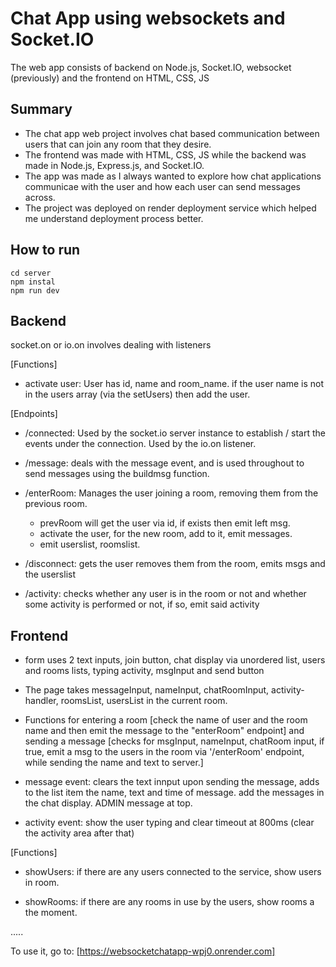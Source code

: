 # Chat App using websockets and Socket.IO

The web app consists of backend on Node.js, Socket.IO, websocket (previously) and the frontend on HTML, CSS, JS

## Summary

- The chat app web project involves chat based communication between users that can join any room that they desire.
- The frontend was made with HTML, CSS, JS while the backend was made in Node.js, Express.js, and Socket.IO.
- The app was made as I always wanted to explore how chat applications communicae with the user and how each user can send messages across.
- The project was deployed on render deployment service which helped me understand deployment process better.

## How to run

```
cd server
npm instal
npm run dev
```

## Backend

socket.on or io.on involves dealing with listeners

[Functions]

- activate user: User has id, name and room_name. if the user name is not in the users array (via the setUsers) then add the user.

[Endpoints]

- /connected: Used by the socket.io server instance to establish / start the events under the connection. Used by the io.on listener.

- /message: deals with the message event, and is used throughout to send messages using the buildmsg function.

- /enterRoom: Manages the user joining a room, removing them from the previous room.
  - prevRoom will get the user via id, if exists then emit left msg.
  - activate the user, for the new room, add to it, emit messages.
  - emit userslist, roomslist.

- /disconnect: gets the user removes them from the room, emits msgs and the userslist

- /activity: checks whether any user is in the room or not and whether some activity is performed or not, if so, emit said activity

## Frontend

- form uses 2 text inputs, join button, chat display via unordered list, users and rooms lists, typing activity, msgInput and send button

- The page takes messageInput, nameInput, chatRoomInput, activity-handler, roomsList, usersList in the current room.

- Functions for entering a room [check the name of user and the room name and then emit the message to the "enterRoom" endpoint]
  and sending a message [checks for msgInput, nameInput, chatRoom input, if true, emit a msg to the users in the room via '/enterRoom' endpoint, while sending the name and text to server.]

- message event: clears the text innput upon sending the message, adds to the list item the name, text and time of message.
  add the messages in the chat display. ADMIN message at top.

- activity event: show the user typing and clear timeout at 800ms (clear the activity area after that)

[Functions]

- showUsers: if there are any users connected to the service, show users in room.

- showRooms: if there are any rooms in use by the users, show rooms a the moment.

.....

To use it, go to: [https://websocketchatapp-wpj0.onrender.com]
